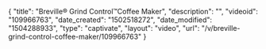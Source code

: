 {
    "title": "Breville&reg; Grind Control&trade;Coffee Maker",
    "description": "",
    "videoid": "109966763",
    "date_created": "1502518272",
    "date_modified": "1504288933",
    "type": "captivate",
    "layout": "video",
    "url": "\/v\/breville-grind-control-coffee-maker\/109966763"
}